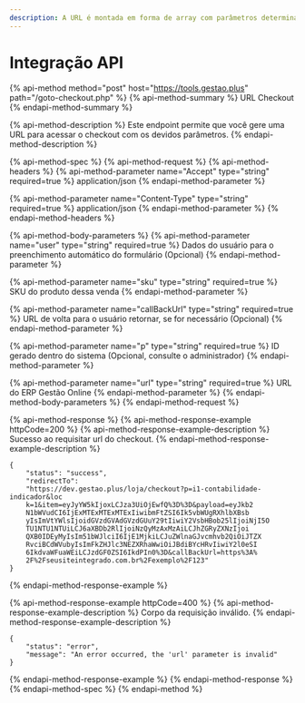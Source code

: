 ```yaml
---
description: A URL é montada em forma de array com parâmetros determinados.
---
```


# Integração API

{% api-method method="post" host="https://tools.gestao.plus" path="/goto-checkout.php" %}
{% api-method-summary %}
URL Checkout
{% endapi-method-summary %}

{% api-method-description %}
Este endpoint permite que você gere uma URL para acessar o checkout com os devidos parâmetros.
{% endapi-method-description %}

{% api-method-spec %}
{% api-method-request %}
{% api-method-headers %}
{% api-method-parameter name="Accept" type="string" required=true %}
application/json
{% endapi-method-parameter %}

{% api-method-parameter name="Content-Type" type="string" required=true %}
application/json
{% endapi-method-parameter %}
{% endapi-method-headers %}

{% api-method-body-parameters %}
{% api-method-parameter name="user" type="string" required=true %}
Dados do usuário para o preenchimento automático do formulário \(Opcional\)
{% endapi-method-parameter %}

{% api-method-parameter name="sku" type="string" required=true %}
SKU do produto dessa venda
{% endapi-method-parameter %}

{% api-method-parameter name="callBackUrl" type="string" required=true %}
URL de volta para o usuário retornar, se for necessário \(Opcional\)
{% endapi-method-parameter %}

{% api-method-parameter name="p" type="string" required=true %}
ID gerado dentro do sistema \(Opcional, consulte o administrador\)
{% endapi-method-parameter %}

{% api-method-parameter name="url" type="string" required=true %}
URL do ERP Gestão Online
{% endapi-method-parameter %}
{% endapi-method-body-parameters %}
{% endapi-method-request %}

{% api-method-response %}
{% api-method-response-example httpCode=200 %}
{% api-method-response-example-description %}
Sucesso ao requisitar url do checkout.
{% endapi-method-response-example-description %}

```text
{
    "status": "success",
    "redirectTo":
    "https://dev.gestao.plus/loja/checkout?p=i1-contabilidade-indicador&loc
    k=1&item=eyJyYW5kIjoxLCJza3UiOjEwfQ%3D%3D&payload=eyJkb2
    N1bWVudCI6IjExMTExMTExMTExIiwibmFtZSI6Ik5vbWUgRXhlbXBsb
    yIsImVtYWlsIjoidGVzdGVAdGVzdGUuY29tIiwiY2VsbHBob25lIjoiNjI5O
    TU1NTU1NTUiLCJ6aXBDb2RlIjoiNzQyMzAxMzAiLCJhZGRyZXNzIjoi
    QXB0IDEyMyIsIm51bWJlciI6IjE1MjkiLCJuZWlnaGJvcmhvb2QiOiJTZX
    RvciBCdWVubyIsImFkZHJlc3NEZXRhaWwiOiJBdiBYcHRvIiwiY2l0eSI
    6IkdvaWFuaWEiLCJzdGF0ZSI6IkdPIn0%3D&callBackUrl=https%3A%
    2F%2Fseusiteintegrado.com.br%2Fexemplo%2F123"
}
```
{% endapi-method-response-example %}

{% api-method-response-example httpCode=400 %}
{% api-method-response-example-description %}
Corpo da requisição inválido.
{% endapi-method-response-example-description %}

```text
{
    "status": "error",
    "message": "An error occurred, the 'url' parameter is invalid"
}
```
{% endapi-method-response-example %}
{% endapi-method-response %}
{% endapi-method-spec %}
{% endapi-method %}

